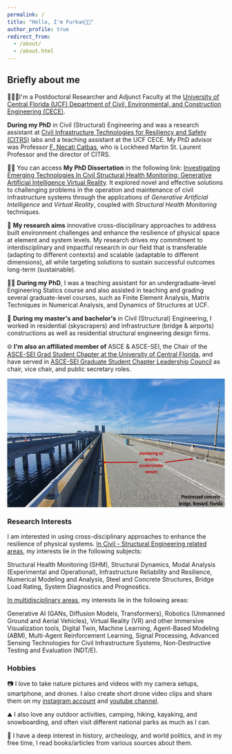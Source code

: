 ```yaml
---
permalink: /
title: "Hello, I'm Furkan👋🏼"
author_profile: true
redirect_from: 
  - /about/
  - /about.html
---
```



## Briefly about me

👨🏻‍💻I'm a Postdoctoral Researcher and Adjunct Faculty at the [University of Central Florida (UCF) Department of Civil, Environmental, and Construction Engineering (CECE)](https://www.cece.ucf.edu/).

**During my PhD** in Civil (Structural) Engineering and was a research assistant at [Civil Infrastructure Technologies for Resiliency and Safety (CITRS)](https://www.cece.ucf.edu/citrs/) labs and a teaching assistant at the UCF CECE. My PhD advisor was Professor [F. Necati Catbas](https://www.cece.ucf.edu/catbas/), who is Lockheed Martin St. Laurent Professor and the director of CITRS.

🧑‍🎓️ You can access **My PhD Dissertation** in the following link: [Investigating Emerging Technologies In Civil Structural Health Monitoring: Generative Artificial Intelligence Virtual Reality](https://stars.library.ucf.edu/etd2023/145/). It explored novel and effective solutions to challenging problems in the operation and maintenance of civil infrastructure systems through the applications of *Generative Artificial Intelligence* and *Virtual Reality*, coupled with *Structural Health Monitoring* techniques.

🎯 **My research aims** innovative cross-disciplinary approaches to address built environment challenges and enhance the resilience of physical space at element and system levels. My research drives my commitment to interdisciplinary and impactful research in our field that is transferable (adapting to different contexts) and scalable (adaptable to different dimensions), all while targeting solutions to sustain successful outcomes long-term (sustainable).

👨‍🏫 **During my PhD**, I was a teaching assistant for an undergraduate-level Engineering Statics course and also assisted in teaching and grading several graduate-level courses, such as Finite Element Analysis, Matrix Techniques in Numerical Analysis, and Dynamics of Structures at UCF.

👷 **During my master's and bachelor's** in Civil (Structural) Engineering, I worked in residential (skyscrapers) and infrastructure (bridge & airports) constructions as well as residential structural engineering design firms.

🌐 **I'm also an affiliated member of** ASCE & ASCE-SEI, the Chair of the [ASCE-SEI Grad Student Chapter at the University of Central Florida](https://www.linkedin.com/company/sei-ucf/?viewAsMember=true), and have served in [ASCE-SEI Graduate Student Chapter Leadership Council](https://www.asce.org/communities/institutes-and-technical-groups/structural-engineering-institute/local-chapters) as chair, vice chair, and public secretary roles.

<img align="center" width="628" height="297" src="/images/bridge 2.jpg">

### Research Interests
I am interested in using cross-disciplinary approaches to enhance the resilience of physical systems. <ins>In Civil - Structural Engineering related areas</ins>, my interests lie in the following subjects:

Structural Health Monitoring (SHM), Structural Dynamics, Modal Analysis (Experimental and Operational), Infrastructure Reliability and Resilience, Numerical Modeling and Analysis, Steel and Concrete Structures, Bridge Load Rating, System Diagnostics and Prognostics.

<ins>In multidisciplinary areas</ins>, my interests lie in the following areas:

Generative AI (GANs, Diffusion Models, Transformers), Robotics (Unmanned Ground and Aerial Vehicles), Virtual Reality (VR) and other Immersive Visualization tools, Digital Twin, Machine Learning, Agent-Based Modeling (ABM), Multi-Agent Reinforcement Learning, Signal Processing, Advanced Sensing Technologies for Civil Infrastructure Systems, Non-Destructive Testing and Evaluation (NDT/E).


### Hobbies
📷 I love to take nature pictures and videos with my camera setups, smartphone, and drones. I also create short drone video clips and share them on my [instagram account](https://www.instagram.com/furkanllci/) and [youtube channel](https://www.youtube.com/@fllci).

⛰️ I also love any outdoor activities, camping, hiking, kayaking, and snowboarding, and often visit different national parks as much as I can.

📘 I have a deep interest in history, archeology, and world politics, and in my free time, I read books/articles from various sources about them. 




<script type='text/javascript' id='clustrmaps' src='//cdn.clustrmaps.com/map_v2.js?cl=080808&w=720&t=m&d=bBHuA1jde18YBbI-xmRNaOPUXMSCxqh1Bm8t6oOMCVg&co=ffffff&cmo=3acc3a&cmn=ff5353&ct=808080'></script>

